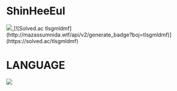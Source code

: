 <!---
ShinHeeEul/ShinHeeEul is a ✨ special ✨ repository because its `README.md` (this file) appears on your GitHub profile.
You can click the Preview link to take a look at your changes.
--->

<div>
<img src=""/><h1>ShinHeeEul</h1>
<a href="https://github.com/ShinHeeEul">
<img src="https://img.shields.io/badge/GitHub-FFCA28?style=flat-square&logo=Hello&logoColor=black"/>
</a>
[![Solved.ac tlsgmldmf](http://mazassumnida.wtf/api/v2/generate_badge?boj=tlsgmldmf)](https://solved.ac/tlsgmldmf)
</div>
<img src=""/><h1>LANGUAGE</h1>
<img src="https://img.shields.io/badge/C#-FFCA28?style=flat-square&logo=Hello&logoColor=white"/>
